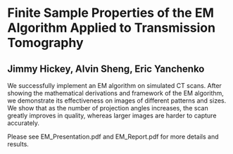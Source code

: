 # Finite Sample Properties of the EM Algorithm Applied to Transmission Tomography
## Jimmy Hickey, Alvin Sheng, Eric Yanchenko

We successfully implement an EM algorithm on simulated CT scans. After showing the mathematical derivations and framework of the EM algorithm, we demonstrate its effectiveness on images of different patterns and sizes. We show that as the number of projection angles increases, the scan greatly improves in quality, whereas larger images are harder to capture accurately.

Please see EM_Presentation.pdf and EM_Report.pdf for more details and results.
